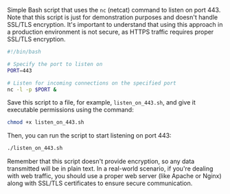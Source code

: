 Simple Bash script that uses the `nc` (netcat) command to listen on port 443. Note that this script is just for demonstration purposes and doesn't handle SSL/TLS encryption. It's important to understand that using this approach in a production environment is not secure, as HTTPS traffic requires proper SSL/TLS encryption.

```bash
#!/bin/bash

# Specify the port to listen on
PORT=443

# Listen for incoming connections on the specified port
nc -l -p $PORT &
```

Save this script to a file, for example, `listen_on_443.sh`, and give it executable permissions using the command:

```bash
chmod +x listen_on_443.sh
```

Then, you can run the script to start listening on port 443:

```bash
./listen_on_443.sh
```

Remember that this script doesn't provide encryption, so any data transmitted will be in plain text. In a real-world scenario, if you're dealing with web traffic, you should use a proper web server (like Apache or Nginx) along with SSL/TLS certificates to ensure secure communication.
